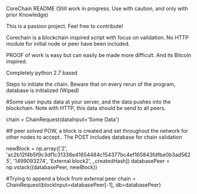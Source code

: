 CoreChain README (Still work in progress. Use with caution, and only with prior Knowledge)

This is a passion project. Feel free to contribute!

Corechain is a blockchain inspired script with focus on validation. No HTTP module for initial node or peer have been included.

PROOF of work is easy but can easily be made more difficult. And its Bitcoin inspired.

Completely python 2.7 based

Steps to initiate the chain. Beware that on every rerun of the program, database is initialized (Wiped)

#Some user inputs data at your server, and the data pushes into the blockchain. Note with HTTP, this data should be send to all peers.

chain = ChainRequest(dataInput='Some Data')

#If peer solved POW, a block is created and set throughout the network for other nodes to accept.. The POST includes database for chain validation

newBlock = np.array(['2', 'ac2b12f4b5f9c3df1c31338e41654484c154377bc4ef165843fdfbe0b3ad5625', '1499093274', 'External block2', _createdHash])
databasePeer = np.vstack((databasePeer, newBlock))

#Trying to append a block from external peer
chain = ChainRequest(blockInput=databasePeer[-1], db=databasePeer)